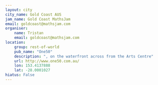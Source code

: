 ```yaml
---
layout: city                                           
city_name: Gold Coast AUS                                                               
jam_name: Gold Coast MathsJam
email: goldcoast@mathsjam.com
organiser:
    name: Tristan
    email: goldcoast@mathsjam.com
location:
    group: rest-of-world
    pub_name: "One50"
    description: ", on the waterfront across from the Arts Centre"
    url: http://www.one50.com.au/
    lon: 153.4137888
    lat: -28.0001027
hiatus: False
---
```

